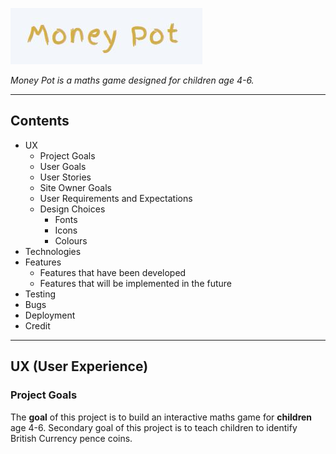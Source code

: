 ![Logo](/assets/images/logo.JPG)

*Money Pot is a maths game designed for children age 4-6.*

---

## Contents ##

* UX
  * Project Goals
  * User Goals
  * User Stories
  * Site Owner Goals
  * User Requirements and Expectations
  * Design Choices
    * Fonts
    * Icons
    * Colours
* Technologies
* Features
  * Features that have been developed
  * Features that will be implemented in the future
* Testing
* Bugs
* Deployment
* Credit

---

## UX (User Experience) ##

### Project Goals ###

The **goal** of this project is to build an interactive maths game for **children** age 4-6.
Secondary goal of this project is to teach children to identify British Currency pence coins.
